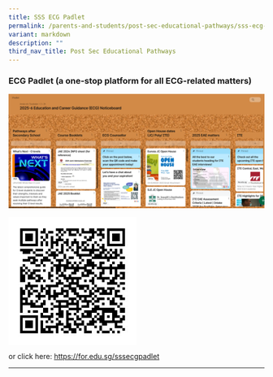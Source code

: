 ```yaml
---
title: SSS ECG Padlet
permalink: /parents-and-students/post-sec-educational-pathways/sss-ecg-padlet/
variant: markdown
description: ""
third_nav_title: Post Sec Educational Pathways
---
```

### ECG Padlet (a one-stop platform for all ECG-related matters)

![](/images/Parents%20&amp;%20Students/ECG%20Padlet/ecg_padlet.png)

<img align="center" style="width:50%" src="/images/Parents%20&amp;%20Students/ECG%20Padlet/ecd_padlet_qr_code.png">

or click here: https://for.edu.sg/sssecgpadlet

<hr>
